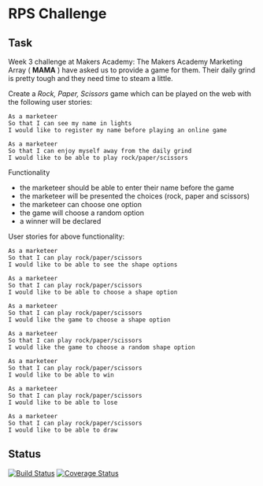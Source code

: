 # RPS Challenge

Task 
----
Week 3 challenge at Makers Academy: The Makers Academy Marketing Array ( **MAMA** ) have asked us to provide a game for them. Their daily grind is pretty tough and they need time to steam a little.

Create a _Rock, Paper, Scissors_ game which can be played on the web with the following user stories:

```
As a marketeer
So that I can see my name in lights
I would like to register my name before playing an online game

As a marketeer
So that I can enjoy myself away from the daily grind
I would like to be able to play rock/paper/scissors
```

Functionality

- the marketeer should be able to enter their name before the game
- the marketeer will be presented the choices (rock, paper and scissors)
- the marketeer can choose one option
- the game will choose a random option
- a winner will be declared

User stories for above functionality:
```
As a marketeer
So that I can play rock/paper/scissors
I would like to be able to see the shape options

As a marketeer
So that I can play rock/paper/scissors
I would like to be able to choose a shape option

As a marketeer
So that I can play rock/paper/scissors
I would like the game to choose a shape option

As a marketeer
So that I can play rock/paper/scissors
I would like the game to choose a random shape option

As a marketeer
So that I can play rock/paper/scissors
I would like to be able to win

As a marketeer
So that I can play rock/paper/scissors
I would like to be able to lose

As a marketeer
So that I can play rock/paper/scissors
I would like to be able to draw
```

Status
-----
[![Build Status](https://travis-ci.org/makersacademy/rps-challenge.svg?branch=master)](https://travis-ci.org/makersacademy/rps-challenge)
[![Coverage Status](https://coveralls.io/repos/github/makersacademy/rps-challenge/badge.svg)](https://coveralls.io/github/makersacademy/rps-challenge)

